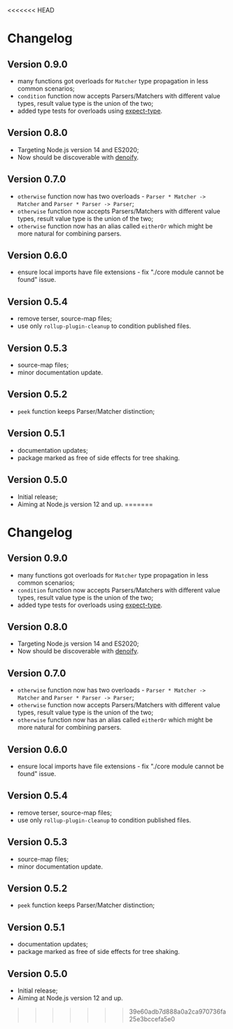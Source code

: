 <<<<<<< HEAD
# Changelog

## Version 0.9.0

- many functions got overloads for `Matcher` type propagation in less common scenarios;
- `condition` function now accepts Parsers/Matchers with different value types, result value type is the union of the two;
- added type tests for overloads using [expect-type](https://github.com/mmkal/expect-type).

## Version 0.8.0

- Targeting Node.js version 14 and ES2020;
- Now should be discoverable with [denoify](https://github.com/garronej/denoify).

## Version 0.7.0

- `otherwise` function now has two overloads - `Parser * Matcher -> Matcher` and `Parser * Parser -> Parser`;
- `otherwise` function now accepts Parsers/Matchers with different value types, result value type is the union of the two;
- `otherwise` function now has an alias called `eitherOr` which might be more natural for combining parsers.

## Version 0.6.0

- ensure local imports have file extensions - fix "./core module cannot be found" issue.

## Version 0.5.4

- remove terser, source-map files;
- use only `rollup-plugin-cleanup` to condition published files.

## Version 0.5.3

- source-map files;
- minor documentation update.

## Version 0.5.2

- `peek` function keeps Parser/Matcher distinction;

## Version 0.5.1

- documentation updates;
- package marked as free of side effects for tree shaking.

## Version 0.5.0

- Initial release;
- Aiming at Node.js version 12 and up.
=======
# Changelog

## Version 0.9.0

- many functions got overloads for `Matcher` type propagation in less common scenarios;
- `condition` function now accepts Parsers/Matchers with different value types, result value type is the union of the two;
- added type tests for overloads using [expect-type](https://github.com/mmkal/expect-type).

## Version 0.8.0

- Targeting Node.js version 14 and ES2020;
- Now should be discoverable with [denoify](https://github.com/garronej/denoify).

## Version 0.7.0

- `otherwise` function now has two overloads - `Parser * Matcher -> Matcher` and `Parser * Parser -> Parser`;
- `otherwise` function now accepts Parsers/Matchers with different value types, result value type is the union of the two;
- `otherwise` function now has an alias called `eitherOr` which might be more natural for combining parsers.

## Version 0.6.0

- ensure local imports have file extensions - fix "./core module cannot be found" issue.

## Version 0.5.4

- remove terser, source-map files;
- use only `rollup-plugin-cleanup` to condition published files.

## Version 0.5.3

- source-map files;
- minor documentation update.

## Version 0.5.2

- `peek` function keeps Parser/Matcher distinction;

## Version 0.5.1

- documentation updates;
- package marked as free of side effects for tree shaking.

## Version 0.5.0

- Initial release;
- Aiming at Node.js version 12 and up.
>>>>>>> 39e60adb7d888a0a2ca970736fa25e3bccefa5e0
